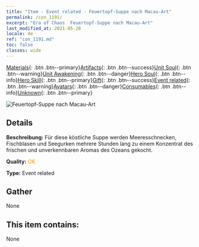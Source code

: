 ```yaml
---
title: "Item - Event related - Feuertopf-Suppe nach Macau-Art"
permalink: /con_1191/
excerpt: "Era of Chaos  Feuertopf-Suppe nach Macau-Art"
last_modified_at: 2021-05-28
locale: de
ref: "con_1191.md"
toc: false
classes: wide
---
```

 [Materials](/ItemsDE/){: .btn .btn--primary}[Artifacts](/ItemsDE/Artifacts/){: .btn .btn--success}[Unit Soul](/ItemsDE/UnitSoul/){: .btn .btn--warning}[Unit Awakening](/ItemsDE/UnitAwakening/){: .btn .btn--danger}[Hero Soul](/ItemsDE/HeroSoul/){: .btn .btn--info}[Hero Skill](/ItemsDE/HeroSkill/){: .btn .btn--primary}[Gift](/ItemsDE/Gift/){: .btn .btn--success}[Event related](/ItemsDE/Events/){: .btn .btn--warning}[Avatars](/ItemsDE/Avatars/){: .btn .btn--danger}[Consumables](/ItemsDE/Consumables/){: .btn .btn--info}[Unknown](/ItemsDE/Unknown/){: .btn .btn--primary}

 ![Feuertopf-Suppe nach Macau-Art](/images/t/i_81513331.png)

## Details
 **Beschreibung:** Für diese köstliche Suppe werden Meeresschnecken, Fischblasen und Seegurken mehrere Stunden lang zu einem Konzentrat des frischen und unverkennbaren Aromas des Ozeans gekocht.

 **Quality:** <span style="color: #FF8C00">OK</span>

 **Type:** Event related

## Gather

  None

## This item contains:

  None

